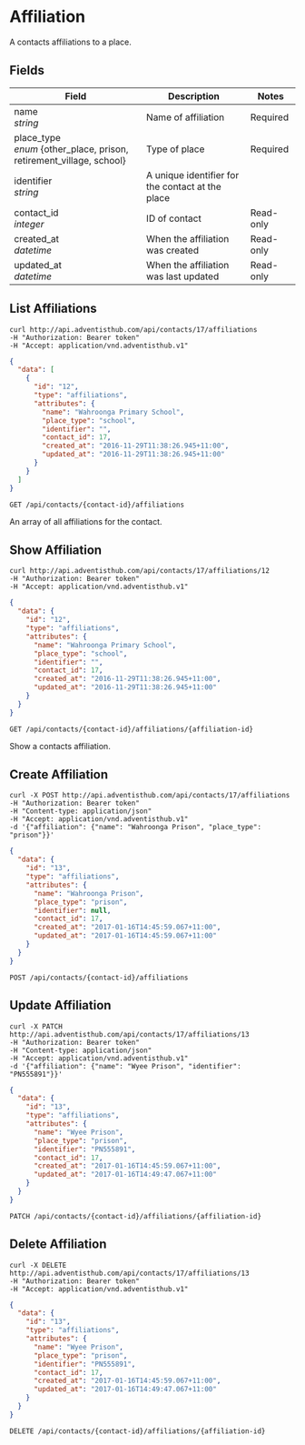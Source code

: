 # Affiliation

A contacts affiliations to a place.

## Fields

Field | Description | Notes
----- | ----------- | -----
name<br> *string* | Name of affiliation | Required
place_type<br> *enum* {other_place, prison, retirement_village, school} | Type of place | Required
identifier<br> *string* | A unique identifier for the contact at the place
contact_id<br> *integer* | ID of contact | Read-only
created_at<br> *datetime* | When the affiliation was created | Read-only
updated_at<br> *datetime* | When the affiliation was last updated | Read-only

## List Affiliations
```shell
curl http://api.adventisthub.com/api/contacts/17/affiliations
-H "Authorization: Bearer token"
-H "Accept: application/vnd.adventisthub.v1"
```
```json
{
  "data": [
    {
      "id": "12",
      "type": "affiliations",
      "attributes": {
        "name": "Wahroonga Primary School",
        "place_type": "school",
        "identifier": "",
        "contact_id": 17,
        "created_at": "2016-11-29T11:38:26.945+11:00",
        "updated_at": "2016-11-29T11:38:26.945+11:00"
      }
    }
  ]
}
```

`GET /api/contacts/{contact-id}/affiliations`

An array of all affiliations for the contact.

## Show Affiliation
```shell
curl http://api.adventisthub.com/api/contacts/17/affiliations/12
-H "Authorization: Bearer token"
-H "Accept: application/vnd.adventisthub.v1"
```
```json
{
  "data": {
    "id": "12",
    "type": "affiliations",
    "attributes": {
      "name": "Wahroonga Primary School",
      "place_type": "school",
      "identifier": "",
      "contact_id": 17,
      "created_at": "2016-11-29T11:38:26.945+11:00",
      "updated_at": "2016-11-29T11:38:26.945+11:00"
    }
  }
}
```

`GET /api/contacts/{contact-id}/affiliations/{affiliation-id}`

Show a contacts affiliation.

## Create Affiliation
```shell
curl -X POST http://api.adventisthub.com/api/contacts/17/affiliations
-H "Authorization: Bearer token"
-H "Content-type: application/json"
-H "Accept: application/vnd.adventisthub.v1"
-d '{"affiliation": {"name": "Wahroonga Prison", "place_type": "prison"}}'
```
```json
{
  "data": {
    "id": "13",
    "type": "affiliations",
    "attributes": {
      "name": "Wahroonga Prison",
      "place_type": "prison",
      "identifier": null,
      "contact_id": 17,
      "created_at": "2017-01-16T14:45:59.067+11:00",
      "updated_at": "2017-01-16T14:45:59.067+11:00"
    }
  }
}
```

`POST /api/contacts/{contact-id}/affiliations`

## Update Affiliation
```shell
curl -X PATCH http://api.adventisthub.com/api/contacts/17/affiliations/13
-H "Authorization: Bearer token"
-H "Content-type: application/json"
-H "Accept: application/vnd.adventisthub.v1"
-d '{"affiliation": {"name": "Wyee Prison", "identifier": "PN555891"}}'
```
```json
{
  "data": {
    "id": "13",
    "type": "affiliations",
    "attributes": {
      "name": "Wyee Prison",
      "place_type": "prison",
      "identifier": "PN555891",
      "contact_id": 17,
      "created_at": "2017-01-16T14:45:59.067+11:00",
      "updated_at": "2017-01-16T14:49:47.067+11:00"
    }
  }
}
```

`PATCH /api/contacts/{contact-id}/affiliations/{affiliation-id}`

## Delete Affiliation
```shell
curl -X DELETE http://api.adventisthub.com/api/contacts/17/affiliations/13
-H "Authorization: Bearer token"
-H "Accept: application/vnd.adventisthub.v1"
```
```json
{
  "data": {
    "id": "13",
    "type": "affiliations",
    "attributes": {
      "name": "Wyee Prison",
      "place_type": "prison",
      "identifier": "PN555891",
      "contact_id": 17,
      "created_at": "2017-01-16T14:45:59.067+11:00",
      "updated_at": "2017-01-16T14:49:47.067+11:00"
    }
  }
}
```

`DELETE /api/contacts/{contact-id}/affiliations/{affiliation-id}`